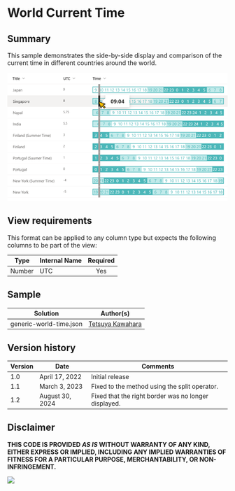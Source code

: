 # World Current Time

## Summary
This sample demonstrates the side-by-side display and comparison of the current time in different countries around the world.

![screenshot of the sample](./assets/screenshot.png)

## View requirements
This format can be applied to any column type but expects the following columns to be part of the view:

|Type   |Internal Name |Required|
|-------|--------------|:------:|
|Number |UTC           |Yes     |

## Sample

Solution|Author(s)
--------|---------
generic-world-time.json | [Tetsuya Kawahara](https://github.com/tecchan1107)

## Version history

Version |Date           |Comments
--------|---------------|--------
1.0     |April 17, 2022 |Initial release
1.1     |March 3, 2023  |Fixed to the method using the split operator.
1.2     |August 30, 2024 |Fixed that the right border was no longer displayed.

## Disclaimer
**THIS CODE IS PROVIDED *AS IS* WITHOUT WARRANTY OF ANY KIND, EITHER EXPRESS OR IMPLIED, INCLUDING ANY IMPLIED WARRANTIES OF FITNESS FOR A PARTICULAR PURPOSE, MERCHANTABILITY, OR NON-INFRINGEMENT.**

<img src="https://pnptelemetry.azurewebsites.net/list-formatting/column-samples/generic-world-time" />